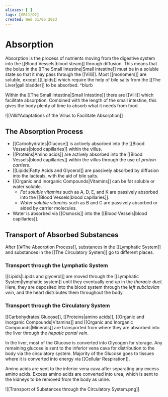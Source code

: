 ```yaml
---
aliases: [ ]
tags: [GR11/Q2]
created: Wed 31/05 2023
---
```

# Absorption
Absorption is the process of nutrients moving from the digestive system into the [[Blood Vessels|blood steam]] through diffusion. This means that the bolus in the [[The Small Intestine|Small intestine]] must be in a soluble state so that it may pass through the [[Villi]]. Most [[monomers]] are soluble, except [[Lipids]] which require the help of bile salts from the [[The Liver|gall bladder]] to be absorbed.  ^blurb

Within the [[The Small Intestine|Small Intestine]] there are [[Villi]] which facilitate absorption. Combined with the length of the small intestine, this gives the body plenty of time to absorb what it needs from food. 

![[Villi#Adaptations of the Villus to Facilitate Absorption]]

## The Absorption Process
- [[Carbohydrates|Glucose]] is actively absorbed into the [[Blood Vessels|blood capillaries]] within the villus.
- [[Proteins|Amino acids]] are actively absorbed into the [[Blood Vessels|blood capillaries]] within the villus through the use of *protein carriers*.  
- [[Lipids|Fatty Acids and Glycerol]] are passively absorbed by diffusion into the lacteals, with the aid of bile salts. 
- [[Organic and Inorganic Compounds|Vitamins]] can be fat soluble or water soluble. 
	- *Fat soluble vitamins* such as A, D, E, and K are passively absorbed into the [[Blood Vessels|blood capillaries]]. 
	- *Water soluble vitamins*  such as B and C are passively absorbed or aided by carrier molecules.
- Water is absorbed via [[Osmosis]] into the [[Blood Vessels|blood capillaries]]. 

## Transport of Absorbed Substances
After [[#The Absorption Process]], substances in the [[Lymphatic System]] and substances in the [[The Circulatory System]] go to different places. 

### Transport through the Lymphatic System
[[Lipids|Lipids and glycerol]] are moved through the [[Lymphatic System|lymphatic system]] until they eventually end up in the *thoracic duct*. Here, they are deposited into the blood system through the *left subclavian vein*, and the heart distributes them throughout the body. 

### Transport through the Circulatory System
[[Carbohydrates|Glucose]], [[Proteins|amino acids]], [[Organic and Inorganic Compounds|Vitamins]] and [[Organic and Inorganic Compounds|Minerals]] are transported from where they are absorbed into the liver through the *hepatic portal vein*. 

In the liver, most of the Glucose is converted into Glycogen for storage. Any remaining glucose is sent to the inferior vena cava for distribution to the body via the circulatory system. Majority of the Glucose goes to tissues where it is converted into energy via [[Cellular Respiration]]. 

Amino acids are sent to the inferior vena cava after separating any excess amino acids. Excess amino acids are converted into urea, which is sent to the kidneys to be removed from the body as urine. 

![[Transport of Substances through the Circulatory System.png]]

